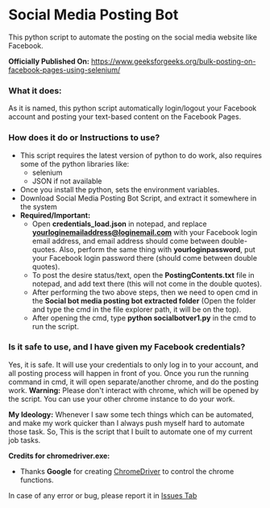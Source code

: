 # Social Media Posting Bot
This python script to automate the posting on the social media website like Facebook.

**Officially Published On:** https://www.geeksforgeeks.org/bulk-posting-on-facebook-pages-using-selenium/

### What it does:
As it is named, this python script automatically login/logout your Facebook account and posting your text-based content on the Facebook Pages.

### How does it do or Instructions to use?
- This script requires the latest version of python to do work, also requires some of the python libraries like:
  - selenium
  - JSON if not available
- Once you install the python, sets the environment variables.
- Download Social Media Posting Bot Script, and extract it somewhere in the system
- **Required/Important:**
  - Open **credentials_load.json** in notepad, and replace **yourloginemailaddress@loginemail.com** with your Facebook login email address, and email address should come between double-quotes. Also, perform the same thing with **yourloginpassword**, put your Facebook login password there (should come between double quotes).
  - To post the desire status/text, open the **PostingContents.txt** file in notepad, and add text there (this will not come in the double quotes).
  - After performing the two above steps, then we need to open cmd in the **Social bot media posting bot extracted folder** (Open the folder and type the cmd in the file explorer path, it will be on the top).
  - After opening the cmd, type **python socialbotver1.py** in the cmd to run the script.

### Is it safe to use, and I have given my Facebook credentials?
Yes, it is safe. It will use your credentials to only log in to your account, and all posting process will happen in front of you. Once you run the running command in cmd, it will open separate/another chrome, and do the posting work.
**Warning:** Please don't interact with chrome, which will be opened by the script. You can use your other chrome instance to do your work.

**My Ideology:** Whenever I saw some tech things which can be automated, and make my work quicker than I always push myself hard to automate those task. So, This is the script that I built to automate one of my current job tasks.

**Credits for chromedriver.exe:**
- Thanks **Google** for creating <a href="https://chromedriver.chromium.org/">ChromeDriver</a> to control the chrome functions.



In case of any error or bug, please report it in <a href="https://github.com/HimanshuKanojiya/Social-Media-Posting-Bot/issues">Issues Tab</a>

